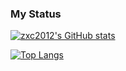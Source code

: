 ### My Status

[![zxc2012's GitHub stats](https://github-readme-stats.vercel.app/api?username=zxc2012&theme=tokyonight)](https://github.com/zxc2012)

[![Top Langs](https://github-readme-stats.vercel.app/api/top-langs/?username=zxc2012&layout=compact&theme=tokyonight)](https://github.com/zxc2012)
